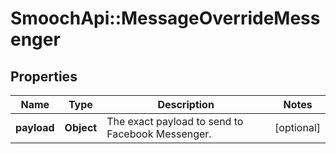 # SmoochApi::MessageOverrideMessenger

## Properties
Name | Type | Description | Notes
------------ | ------------- | ------------- | -------------
**payload** | **Object** | The exact payload to send to Facebook Messenger. | [optional] 


